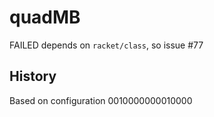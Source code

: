 quadMB
===

FAILED
depends on `racket/class`, so issue #77


History
---

Based on configuration 0010000000010000
